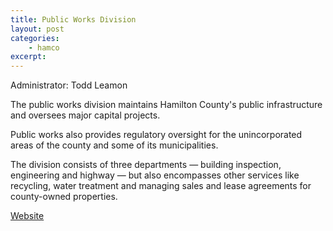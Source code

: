 ```yaml
---
title: Public Works Division
layout: post
categories:
    - hamco
excerpt:
---
```


Administrator: Todd Leamon

The public works division maintains Hamilton County's public infrastructure and oversees major capital projects.

Public works also provides regulatory oversight for the unincorporated areas of the county and some of its municipalities.

The division consists of three departments — building inspection, engineering and highway — but also encompasses other services like recycling, water treatment and managing sales and lease agreements for county-owned properties.

[Website](http://www.hamiltontn.gov/PublicWorks/)